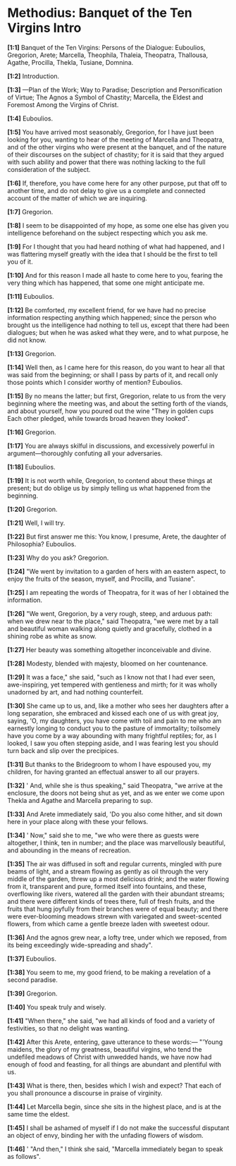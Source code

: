 # Methodius: Banquet of the Ten Virgins Intro

**[1:1]** Banquet of the Ten Virgins: Persons of the Dialogue: Euboulios, Gregorion, Arete; Marcella, Theophila, Thaleia, Theopatra, Thallousa, Agathe, Procilla, Thekla, Tusiane, Domnina.

**[1:2]** Introduction.

**[1:3]** —Plan of the Work; Way to Paradise; Description and Personification of Virtue; The Agnos a Symbol of Chastity; Marcella, the Eldest and Foremost Among the Virgins of Christ.

**[1:4]** Euboulios.

**[1:5]** You have arrived most seasonably, Gregorion, for I have just been looking for you, wanting to hear of the meeting of Marcella and Theopatra, and of the other virgins who were present at the banquet, and of the nature of their discourses on the subject of chastity; for it is said that they argued with such ability and power that there was nothing lacking to the full consideration of the subject.

**[1:6]** If, therefore, you have come here for any other purpose, put that off to another time, and do not delay to give us a complete and connected account of the matter of which we are inquiring.

**[1:7]** Gregorion.

**[1:8]** I seem to be disappointed of my hope, as some one else has given you intelligence beforehand on the subject respecting which you ask me.

**[1:9]** For I thought that you had heard nothing of what had happened, and I was flattering myself greatly with the idea that I should be the first to tell you of it.

**[1:10]** And for this reason I made all haste to come here to you, fearing the very thing which has happened, that some one might anticipate me.

**[1:11]** Euboulios.

**[1:12]** Be comforted, my excellent friend, for we have had no precise information respecting anything which happened; since the person who brought us the intelligence had nothing to tell us, except that there had been dialogues; but when he was asked what they were, and to what purpose, he did not know.

**[1:13]** Gregorion.

**[1:14]** Well then, as I came here for this reason, do you want to hear all that was said from the beginning; or shall I pass by parts of it, and recall only those points which I consider worthy of mention?  Euboulios.

**[1:15]** By no means the latter; but first, Gregorion, relate to us from the very beginning where the meeting was, and about the setting forth of the viands, and about yourself, how you poured out the wine  "They in golden cups  Each other pledged, while towards broad heaven they looked".

**[1:16]** Gregorion.

**[1:17]** You are always skilful in discussions, and excessively powerful in argument—thoroughly confuting all your adversaries.

**[1:18]** Euboulios.

**[1:19]** It is not worth while, Gregorion, to contend about these things at present; but do oblige us by simply telling us what happened from the beginning.

**[1:20]** Gregorion.

**[1:21]** Well, I will try.

**[1:22]** But first answer me this: You know, I presume, Arete, the daughter of Philosophia?  Euboulios.

**[1:23]** Why do you ask?  Gregorion.

**[1:24]** "We went by invitation to a garden of hers with an eastern aspect, to enjoy the fruits of the season, myself, and Procilla, and Tusiane".

**[1:25]** I am repeating the words of Theopatra, for it was of her I obtained the information.

**[1:26]** "We went, Gregorion, by a very rough, steep, and arduous path: when we drew near to the place," said Theopatra, "we were met by a tall and beautiful woman walking along quietly and gracefully, clothed in a shining robe as white as snow.

**[1:27]** Her beauty was something altogether inconceivable and divine.

**[1:28]** Modesty, blended with majesty, bloomed on her countenance.

**[1:29]** It was a face," she said, "such as I know not that I had ever seen, awe-inspiring, yet tempered with gentleness and mirth; for it was wholly unadorned by art, and had nothing counterfeit.

**[1:30]** She came up to us, and, like a mother who sees her daughters after a long separation, she embraced and kissed each one of us with great joy, saying, 'O, my daughters, you have come with toil and pain to me who am earnestly longing to conduct you to the pasture of immortality; toilsomely have you come by a way abounding with many frightful reptiles; for, as I looked, I saw you often stepping aside, and I was fearing lest you should turn back and slip over the precipices.

**[1:31]** But thanks to the Bridegroom to whom I have espoused you, my children, for having granted an effectual answer to all our prayers.

**[1:32]** ' And, while she is thus speaking," said Theopatra, "we arrive at the enclosure, the doors not being shut as yet, and as we enter we come upon Thekla and Agathe and Marcella preparing to sup.

**[1:33]** And Arete immediately said, 'Do you also come hither, and sit down here in your place along with these your fellows.

**[1:34]** ' Now," said she to me, "we who were there as guests were altogether, I think, ten in number; and the place was marvellously beautiful, and abounding in the means of recreation.

**[1:35]** The air was diffused in soft and regular currents, mingled with pure beams of light, and a stream flowing as gently as oil through the very middle of the garden, threw up a most delicious drink; and the water flowing from it, transparent and pure, formed itself into fountains, and these, overflowing like rivers, watered all the garden with their abundant streams; and there were different kinds of trees there, full of fresh fruits, and the fruits that hung joyfully from their branches were of equal beauty; and there were ever-blooming meadows strewn with variegated and sweet-scented flowers, from which came a gentle breeze laden with sweetest odour.

**[1:36]** And the agnos grew near, a lofty tree, under which we reposed, from its being exceedingly wide-spreading and shady".

**[1:37]** Euboulios.

**[1:38]** You seem to me, my good friend, to be making a revelation of a second paradise.

**[1:39]** Gregorion.

**[1:40]** You speak truly and wisely.

**[1:41]** "When there," she said, "we had all kinds of food and a variety of festivities, so that no delight was wanting.

**[1:42]** After this Arete, entering, gave utterance to these words:—  "'Young maidens, the glory of my greatness, beautiful virgins, who tend the undefiled meadows of Christ with unwedded hands, we have now had enough of food and feasting, for all things are abundant and plentiful with us.

**[1:43]** What is there, then, besides which I wish and expect? That each of you shall pronounce a discourse in praise of virginity.

**[1:44]** Let Marcella begin, since she sits in the highest place, and is at the same time the eldest.

**[1:45]** I shall be ashamed of myself if I do not make the successful disputant an object of envy, binding her with the unfading flowers of wisdom.

**[1:46]** '  "And then," I think she said, "Marcella immediately began to speak as follows".

